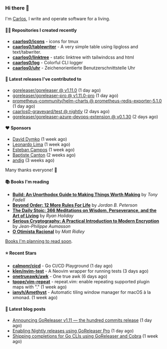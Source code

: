 ### Hi there 👋

I'm [Carlos](https://caarlos0.dev), I write and operate software for a living.

#### 👨‍💻 Repositories I created recently
- **[caarlos0/icons](https://github.com/caarlos0/icons)** - icons for tmux
- **[caarlos0/tablewriter](https://github.com/caarlos0/tablewriter)** - A very simple table using lipgloss and text/tabwriter.
- **[caarlos0/linktree](https://github.com/caarlos0/linktree)** - static linktree with tailwindcss and html
- **[caarlos0/log](https://github.com/caarlos0/log)** - Colorful CLI logger
- **[caarlos0/uhr](https://github.com/caarlos0/uhr)** - Zeichenorientierte Benutzerschnittstelle Uhr

#### 🚀 Latest releases I've contributed to


- [goreleaser/goreleaser @ v1.11.0](https://github.com/goreleaser/goreleaser/releases/tag/v1.11.0) (1 day ago)
- [goreleaser/goreleaser-pro @ v1.11.0-pro](https://github.com/goreleaser/goreleaser-pro/releases/tag/v1.11.0-pro) (1 day ago)
- [prometheus-community/helm-charts @ prometheus-redis-exporter-5.1.0](https://github.com/prometheus-community/helm-charts/releases/tag/prometheus-redis-exporter-5.1.0) (1 day ago)
- [caarlos0-graveyard/test @ nightly](https://github.com/caarlos0-graveyard/test/releases/tag/nightly) (2 days ago)
- [goreleaser/goreleaser-azure-devops-extension @ v0.1.30](https://github.com/goreleaser/goreleaser-azure-devops-extension/releases/tag/v0.1.30) (2 days ago)

#### ❤️ Sponsors
- [David Dymko](https://github.com/ddymko) (1 week ago)
- [Leonardo Lima](https://github.com/leozz37) (1 week ago)
- [Esteban Campos](https://github.com/stvmachine) (1 week ago)
- [Baptiste Canton](https://github.com/batmac) (2 weeks ago)
- [andig](https://github.com/andig) (3 weeks ago)

Many thanks everyone! 🙏

#### 📚 Books I'm reading
- **[Build: An Unorthodox Guide to Making Things Worth Making](https://www.goodreads.com/book/show/58733670-build)** by _Tony Fadell_
- **[Beyond Order: 12 More Rules For Life](https://www.goodreads.com/book/show/57422874-beyond-order)** by _Jordan B. Peterson_
- **[The Daily Stoic: 366 Meditations on Wisdom, Perseverance, and the Art of Living](https://www.goodreads.com/book/show/29093292-the-daily-stoic)** by _Ryan Holiday_
- **[Serious Cryptography: A Practical Introduction to Modern Encryption](https://www.goodreads.com/book/show/36265193-serious-cryptography)** by _Jean-Philippe Aumasson_
- **[O Otimista Racional](https://www.goodreads.com/book/show/32706964-o-otimista-racional)** by _Matt Ridley_

[Books I'm planning to read soon](https://www.amazon.com.br/hz/wishlist/ls/EB8P7VS717SV).

#### ⭐ Recent Stars


- **[calmonr/cicd](https://github.com/calmonr/cicd)** - Go CI/CD Playground (1 day ago)
- **[klen/nvim-test](https://github.com/klen/nvim-test)** - A Neovim wrapper for running tests (3 days ago)
- **[onetrueawk/awk](https://github.com/onetrueawk/awk)** - One true awk (6 days ago)
- **[tpope/vim-repeat](https://github.com/tpope/vim-repeat)** - repeat.vim: enable repeating supported plugin maps with &#34;.&#34; (1 week ago)
- **[ianyh/Amethyst](https://github.com/ianyh/Amethyst)** - Automatic tiling window manager for macOS à la xmonad. (1 week ago)

#### 📄 Latest blog posts
- [Announcing GoReleaser v1.11 — the hundred commits release](https://carlosbecker.com/posts/goreleaser-v1.11/) (1 day ago)
- [Enabling Nightly releases using GoReleaser Pro](https://carlosbecker.com/posts/goreleaser-nightly/) (1 day ago)
- [Shipping completions for Go CLIs using GoReleaser and Cobra](https://carlosbecker.com/posts/golang-completions-cobra/) (1 week ago)
